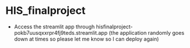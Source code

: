 # HIS_finalproject
- Access the streamlit app through hisfinalproject-pokb7uusqxxrpr4fj9teds.streamlit.app (the application randomly goes down at times so please let me know so I can deploy again)

